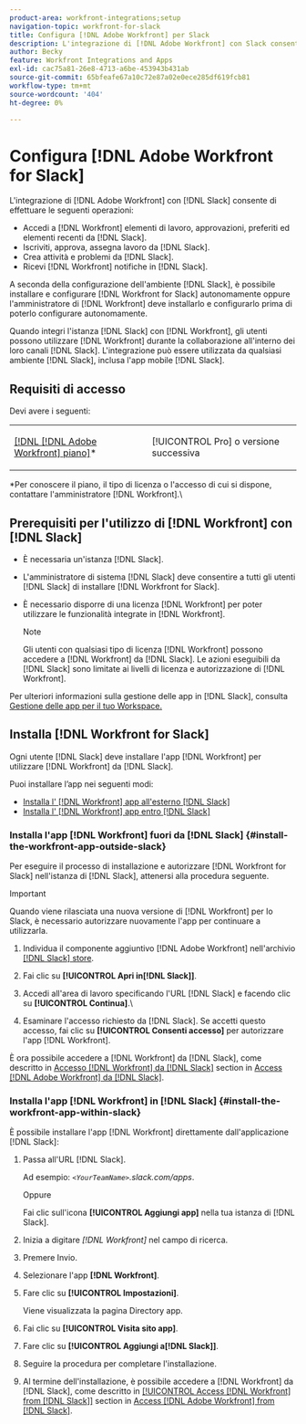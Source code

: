 ```yaml
---
product-area: workfront-integrations;setup
navigation-topic: workfront-for-slack
title: Configura [!DNL Adobe Workfront] per Slack
description: L'integrazione di [!DNL Adobe Workfront] con Slack consente di accedere e creare [!DNL Workfront] elementi di lavoro, approvazioni, preferiti ed elementi recenti di Slack.
author: Becky
feature: Workfront Integrations and Apps
exl-id: cac75a81-26e8-4713-a6be-453943b431ab
source-git-commit: 65bfeafe67a10c72e87a02e0ece285df619fcb81
workflow-type: tm+mt
source-wordcount: '404'
ht-degree: 0%

---
```


# Configura [!DNL Adobe Workfront for Slack]

L&#39;integrazione di [!DNL Adobe Workfront] con [!DNL Slack] consente di effettuare le seguenti operazioni:

* Accedi a [!DNL Workfront] elementi di lavoro, approvazioni, preferiti ed elementi recenti da [!DNL Slack].
* Iscriviti, approva, assegna lavoro da [!DNL Slack].
* Crea attività e problemi da [!DNL Slack].
* Ricevi [!DNL Workfront] notifiche in [!DNL Slack].

A seconda della configurazione dell&#39;ambiente [!DNL Slack], è possibile installare e configurare [!DNL Workfront for Slack] autonomamente oppure l&#39;amministratore di [!DNL Workfront] deve installarlo e configurarlo prima di poterlo configurare autonomamente.

Quando integri l&#39;istanza [!DNL Slack] con [!DNL Workfront], gli utenti possono utilizzare [!DNL Workfront] durante la collaborazione all&#39;interno dei loro canali [!DNL Slack]. L&#39;integrazione può essere utilizzata da qualsiasi ambiente [!DNL Slack], inclusa l&#39;app mobile [!DNL Slack].

## Requisiti di accesso

Devi avere i seguenti:

<table style="table-layout:auto"> 
 <col> 
 </col> 
 <col> 
 </col> 
 <tbody> 
  <tr> 
   <td role="rowheader"><a href="https://www.workfront.com/plans" target="_blank">[!DNL [!DNL Adobe Workfront] piano]</a>*</td> 
   <td> <p>[!UICONTROL Pro] o versione successiva</p> </td> 
  </tr> 
 </tbody> 
</table>

&#42;Per conoscere il piano, il tipo di licenza o l&#39;accesso di cui si dispone, contattare l&#39;amministratore [!DNL Workfront].\

## Prerequisiti per l&#39;utilizzo di [!DNL Workfront] con [!DNL Slack]

* È necessaria un&#39;istanza [!DNL Slack].
* L&#39;amministratore di sistema [!DNL Slack] deve consentire a tutti gli utenti [!DNL Slack] di installare [!DNL Workfront for Slack].
* È necessario disporre di una licenza [!DNL Workfront] per poter utilizzare le funzionalità integrate in [!DNL Workfront].

  >[!NOTE]
  >
  >Gli utenti con qualsiasi tipo di licenza [!DNL Workfront] possono accedere a [!DNL Workfront] da [!DNL Slack]. Le azioni eseguibili da [!DNL Slack] sono limitate ai livelli di licenza e autorizzazione di [!DNL Workfront].

Per ulteriori informazioni sulla gestione delle app in [!DNL Slack], consulta [Gestione delle app per il tuo Workspace.](https://get.slack.help/hc/en-us/articles/222386767-Manage-apps-for-your-workspace)

## Installa [!DNL Workfront for Slack]

Ogni utente [!DNL Slack] deve installare l&#39;app [!DNL Workfront] per utilizzare [!DNL Workfront] da [!DNL Slack].

Puoi installare l’app nei seguenti modi:

* [Installa l&#39; [!DNL Workfront] app all&#39;esterno [!DNL Slack]](#install-the-workfront-app-outside-slack-install-the-workfront-app-outside-slack)
* [Installa l&#39; [!DNL Workfront] app entro [!DNL Slack]](#install-the-workfront-app-within-slack-install-the-workfront-app-within-slack)

### Installa l&#39;app [!DNL Workfront] fuori da [!DNL Slack] {#install-the-workfront-app-outside-slack}

Per eseguire il processo di installazione e autorizzare [!DNL Workfront for Slack] nell&#39;istanza di [!DNL Slack], attenersi alla procedura seguente.

>[!IMPORTANT]
>
>Quando viene rilasciata una nuova versione di [!DNL Workfront] per lo Slack, è necessario autorizzare nuovamente l&#39;app per continuare a utilizzarla.

1. Individua il componente aggiuntivo [!DNL Adobe Workfront] nell&#39;archivio [[!DNL Slack] store](https://workfront.slack.com/apps/A7CLAMVNW-adobe-workfront?tab=more_info).

1. Fai clic su **[!UICONTROL Apri in[!DNL Slack]]**.

1. Accedi all&#39;area di lavoro specificando l&#39;URL [!DNL Slack] e facendo clic su **[!UICONTROL Continua]**.\

1. Esaminare l&#39;accesso richiesto da [!DNL Slack]. Se accetti questo accesso, fai clic su **[!UICONTROL Consenti accesso]** per autorizzare l&#39;app [!DNL Workfront].

È ora possibile accedere a [!DNL Workfront] da [!DNL Slack], come descritto in [Accesso [!DNL Workfront] da [!DNL Slack]](../../workfront-integrations-and-apps/using-workfront-with-slack/access-workfront-from-slack.md#viewing-all-available-commands) section in [Access [!DNL Adobe Workfront] da [!DNL Slack]](../../workfront-integrations-and-apps/using-workfront-with-slack/access-workfront-from-slack.md).

### Installa l&#39;app [!DNL Workfront] in [!DNL Slack] {#install-the-workfront-app-within-slack}

È possibile installare l&#39;app [!DNL Workfront] direttamente dall&#39;applicazione [!DNL Slack]:

1. Passa all&#39;URL [!DNL Slack].

   Ad esempio: *`<YourTeamName>`.slack.com/apps*.

   Oppure

   Fai clic sull&#39;icona **[!UICONTROL Aggiungi app]** nella tua istanza di [!DNL Slack].

1. Inizia a digitare *[!DNL Workfront]* nel campo di ricerca.
1. Premere Invio.
1. Selezionare l&#39;app **[!DNL Workfront]**.
1. Fare clic su **[!UICONTROL Impostazioni]**.

   Viene visualizzata la pagina Directory app.

1. Fai clic su **[!UICONTROL Visita sito app]**.
1. Fare clic su **[!UICONTROL Aggiungi a[!DNL Slack]]**.
1. Seguire la procedura per completare l&#39;installazione.
1. Al termine dell&#39;installazione, è possibile accedere a [!DNL Workfront] da [!DNL Slack], come descritto in [[!UICONTROL Access [!DNL Workfront] from [!DNL Slack]]](../../workfront-integrations-and-apps/using-workfront-with-slack/access-workfront-from-slack.md#viewing-all-available-commands) section in [Access [!DNL Adobe Workfront] from [!DNL Slack]](../../workfront-integrations-and-apps/using-workfront-with-slack/access-workfront-from-slack.md).
